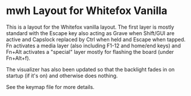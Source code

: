 # mwh Layout for Whitefox Vanilla

This is a layout for the Whitefox vanilla layout. The first layer is mostly
standard with the Escape key also acting as Grave when Shift/GUI are active and
Capslock replaced by Ctrl when held and Escape when tapped. Fn activates a media
layer (also including F1-12 and home/end keys) and Fn+Alt activates a "special"
layer mostly for flashing the board (under Fn+Alt+f).

The visualizer has also been updated so that the backlight fades in on startup
(if it's on) and otherwise does nothing.

See the keymap file for more details.

